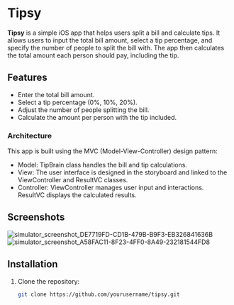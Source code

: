 # Tipsy

**Tipsy** is a simple iOS app that helps users split a bill and calculate tips. It allows users to input the total bill amount, select a tip percentage, and specify the number of people to split the bill with. The app then calculates the total amount each person should pay, including the tip.

## Features

- Enter the total bill amount.
- Select a tip percentage (0%, 10%, 20%).
- Adjust the number of people splitting the bill.
- Calculate the amount per person with the tip included.

### Architecture
This app is built using the MVC (Model-View-Controller) design pattern:

- Model: TipBrain class handles the bill and tip calculations.
- View: The user interface is designed in the storyboard and linked to the ViewController and ResultVC classes.
- Controller:
ViewController manages user input and interactions.
ResultVC displays the calculated results.

## Screenshots

![simulator_screenshot_DE7719FD-CD1B-479B-B9F3-EB326841636B](https://github.com/user-attachments/assets/0bd093f4-3d7b-493e-9069-f3a0b27d5b56)
![simulator_screenshot_A58FAC11-8F23-4FF0-8A49-232181544FD8](https://github.com/user-attachments/assets/c6d78e6d-bc4d-4325-af69-e0ac76557f25)

## Installation

1. Clone the repository:
   ```bash
   git clone https://github.com/yourusername/tipsy.git
